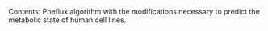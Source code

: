 Contents:
Pheflux algorithm with the modifications necessary to predict the metabolic state of human cell lines.
